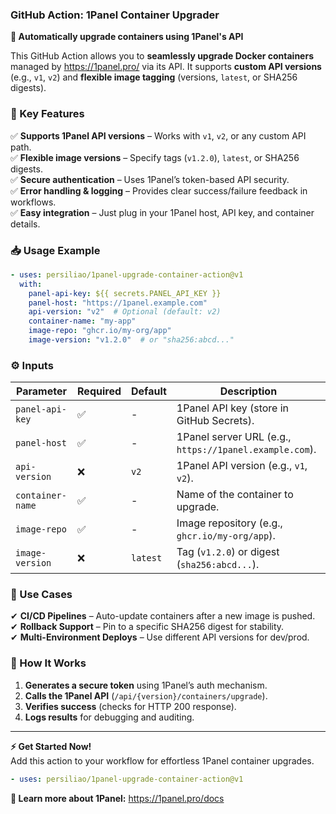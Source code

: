 ### **GitHub Action: 1Panel Container Upgrader**  

**🚀 Automatically upgrade containers using 1Panel's API**  

This GitHub Action allows you to **seamlessly upgrade Docker containers** managed by https://1panel.pro/ via its API. It supports **custom API versions** (e.g., `v1`, `v2`) and **flexible image tagging** (versions, `latest`, or SHA256 digests).  

### **🔹 Key Features**  
✅ **Supports 1Panel API versions** – Works with `v1`, `v2`, or any custom API path.  
✅ **Flexible image versions** – Specify tags (`v1.2.0`), `latest`, or SHA256 digests.  
✅ **Secure authentication** – Uses 1Panel’s token-based API security.  
✅ **Error handling & logging** – Provides clear success/failure feedback in workflows.  
✅ **Easy integration** – Just plug in your 1Panel host, API key, and container details.  

### **📥 Usage Example**  
```yaml
- uses: persiliao/1panel-upgrade-container-action@v1
  with:
    panel-api-key: ${{ secrets.PANEL_API_KEY }}
    panel-host: "https://1panel.example.com"
    api-version: "v2"  # Optional (default: v2)
    container-name: "my-app"
    image-repo: "ghcr.io/my-org/app"
    image-version: "v1.2.0"  # or "sha256:abcd..."
```

### **⚙️ Inputs**  
| Parameter        | Required | Default  | Description                                             |
|------------------|----------|----------|---------------------------------------------------------|
| `panel-api-key`  | ✅        | -        | 1Panel API key (store in GitHub Secrets).               |
| `panel-host`     | ✅        | -        | 1Panel server URL (e.g., `https://1panel.example.com`). |
| `api-version`    | ❌        | `v2`     | 1Panel API version (e.g., `v1`, `v2`).                  |
| `container-name` | ✅        | -        | Name of the container to upgrade.                       |
| `image-repo`     | ✅        | -        | Image repository (e.g., `ghcr.io/my-org/app`).          |
| `image-version`  | ❌        | `latest` | Tag (`v1.2.0`) or digest (`sha256:abcd...`).            |

### **📜 Use Cases**  
✔ **CI/CD Pipelines** – Auto-update containers after a new image is pushed.  
✔ **Rollback Support** – Pin to a specific SHA256 digest for stability.  
✔ **Multi-Environment Deploys** – Use different API versions for dev/prod.  

### **🔧 How It Works**  
1. **Generates a secure token** using 1Panel’s auth mechanism.  
2. **Calls the 1Panel API** (`/api/{version}/containers/upgrade`).  
3. **Verifies success** (checks for HTTP 200 response).  
4. **Logs results** for debugging and auditing.  

---

**⚡ Get Started Now!**  
Add this action to your workflow for effortless 1Panel container upgrades.  

```yaml
- uses: persiliao/1panel-upgrade-container-action@v1
```  

**🔗 Learn more about 1Panel:** https://1panel.pro/docs
